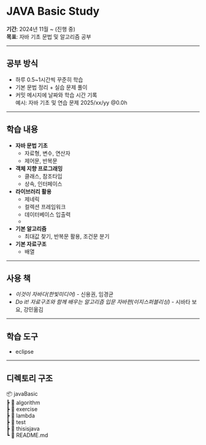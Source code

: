 # JAVA Basic Study

**기간**: 2024년 11월 ~ (진행 중)  
**목표**: 자바 기초 문법 및 알고리즘 공부

---

## 공부 방식
- 하루 0.5~1시간씩 꾸준히 학습
- 기본 문법 정리 + 실습 문제 풀이
- 커밋 메시지에 날짜와 학습 시간 기록  
  예시: 자바 기초 및 연습 문제 2025/xx/yy @0.0h

---

## 학습 내용

- **자바 문법 기초**
  - 자료형, 변수, 연산자
  - 제어문, 반복문
- **객체 지향 프로그래밍**
  - 클래스, 참조타입
  - 상속, 인터페이스
- **라이브러리 활용**
  - 제네릭
  - 컬렉션 프레임워크
  - 데이터베이스 입출력
  - 
- **기본 알고리즘**
  - 최대값 찾기, 반복문 활용, 조건문 분기
- **기본 자료구조**
  - 배열

---

## 사용 책
- *이것이 자바다(한빛미디어)* - 신용권, 임경균
- *Do it! 자료구조와 함께 배우는 알고리즘 입문 자바편(이지스퍼블리싱)* - 시바타 보요, 강민옮김

---

## 학습 도구
- eclipse

---

## 디렉토리 구조

📦 javaBasic  
┣ 📂 algorithm  
┣ 📂 exercise  
┣ 📂 lambda  
┣ 📂 test  
┣ 📂 thisisjava  
┗ 📄 README.md
